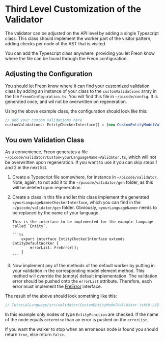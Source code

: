 # Third Level Customization of the Validator

The validator can be adjusted on the API level by adding a single Typescript class. This class should implement
the worker part of the visitor pattern, adding checks per node of the AST that is visited.

You can add the Typescript class anywhere, providing you let Freon know where the file can be found through
the Freon configuration.

## Adjusting the Configuration

You should let Freon know where it can find your customized validation class by adding an
instance of your class to the `customValidations` array in
the file `FreonConfiguration.ts`. You will find this file in `~/picode/config`.
It is generated once, and wil not be overwritten on regeneration.

Using the above example class, the configuration should look like this:

```ts
// add your custom validations here
customValidations: EntityCheckerInterface[] = [new CustomEntityModelValidator()];
```

## You own Validation Class

As a convenience, Freon generates a file `~/picode/validator/Custom<yourLanguageName>Validator.ts`,
which will not be overwritten upon regeneration. If you want to use it you can skip steps 1 and 2 in the next
list.

1.  Create a Typescript file somewhere, for instance in `~/picode/validator`. Note, again,
    to not add it to the `~/picode/validator/gen` folder, as this will be deleted upon regeneration.
2.  Create a class in this file and let this class implement the generated `<yourLanguageName>CheckerInterface`,
    which you can find in the `~/picode/validator/gen` folder.
    Obviously, `<yourLanguageName>` needs to be replaced by the name of your language.

        This is the interface to be implemented for the example language called `Entity`.

        ```ts
            export interface EntityCheckerInterface extends EntityDefaultWorker {
                errorList: FreError[];
            }
        ```

3.  Now implement any of the methods of the default worker by putting in your validation in
the corresponding model element method. This method will override the (empty) default implementation.
The validation error should be pushed onto the `errorList` attribute. Therefore, each error must implement the
[FreError](/Under_the_Hood/The_FreTool_Interfaces/FreValidator_Interface#FreError) interface.
<!--- (TODO link) --->

The result of the above should look something like this:

```ts
// TutorialLanguage/src/validator/CustomEntityModelValidator.ts#L9-L42


```

In this example only nodes of type `EntityFunction` are checked. If the name of the node equals `determine` than an error is
pushed on the `errorList`.

If you want the walker to stop when an erroneous node is found you
should return `true`, else return `false`.
